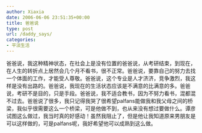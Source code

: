 ```yaml
---
author: Xiaxia
date: 2006-06-06 23:51:35+00:00
title: 爸爸说
type: post
url: /daddy_says/
categories:
- 平淡生活
---
```


爸爸说，我这种精神状态，在社会上是没有位置的爸爸说，从考研结束，到现在，在人生的转折点上居然会几个月不看书，很不正常。爸爸说，要靠自己的努力去找一个体面的工作，才能受人尊敬。爸爸说，这个专业是人才济济，竞争激烈，我这样是没有出路的。爸爸说，我现在的生活状态应该是不满意的比满意的多。爸爸说，考研不是目的，只是手段。爸爸说，我不适合教书，因为不努力看书，混都混不过去。爸爸说了很多，我只记得我哭了很希望palfans能做我和我父母之间的桥梁，我似乎很需要这么一个桥梁，可是他做不到，也从来没有想过要做什么。谭彦试图这么做过，我当时真的好感动！虽然我阻止了，但是他让我知道原来男朋友是可以这样做的，可是palfans呢，我好希望他可以成熟到这么做。
